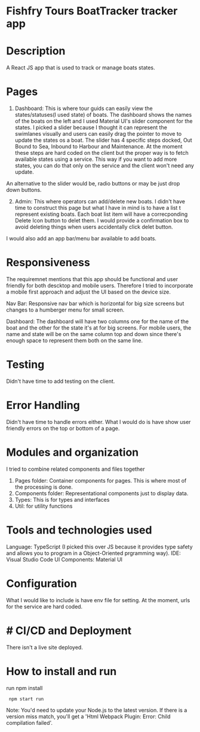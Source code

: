 # Fishfry Tours BoatTracker tracker app

# Description

A React JS app that is used to track or manage boats states.

# Pages

1. Dashboard: This is where tour guids can easily view the states/statuses(I used state) of boats. The dashboard shows the names of the boats on the left and I used Material UI's slider component for the states. I picked a slider because I thought it can represent the swimlanes visually and users can easily drag the pointer to move to update the states os a boat.  The slider has 4 specific steps docked, Out Bound to Sea, Inbound to Harbour and Maintenance. At the moment these steps are hard coded on the client but the proper way is to fetch available states using a service. This way if you want to add more states, you can do that only on the service and the client won't need any update.

An alternative to the slider would be, radio buttons or may be just drop down buttons. 

2. Admin: This where operators can add/delete new boats. I didn't have time to construct this page but what I have in mind is to have a list t represent existing boats. Each boat list item will have a correcponding Delete Icon button to delet them. I would provide a confirmation box to avoid deleting things when users accidentally click delet button.

I would also add an app bar/menu bar available to add boats.
             
# Responsiveness

The requiremnet mentions that this app should be functional and user friendly for both descktop and mobile users. Therefore I tried to incorporate a mobile first approach and adjust the UI based on the device size.

Nav Bar: Responsive nav bar which is horizontal for big size screens but changes to a humberger menu for small screen.

Dashboard: The dashboard will have two columns one for the name of the boat and the other for the state it's at for big screens. For mobile users, the name and state will be on the same column top and down since there's enough space to represent them both on the same line.

  
 # Testing
 
Didn't have time to add testing on the client. 

 # Error Handling
 
Didn't have time to handle errors either. What I would do is have show user friendly errors on the top or bottom of a page.
 
 # Modules and organization
  
   I tried to combine related components and files together
   
   1. Pages folder: Container components for pages. This is where most of the processing is done.
   2. Components folder: Representational components just to display data.
   3. Types: This is for types and interfaces
   4. Util: for utility functions
 
 # Tools and technologies used
   
   Language: TypeScript (I picked this over JS because it provides type safety and allows you to program in a Object-Oriented prgramming way).
   IDE: Visual Studio Code
   UI Components: Material UI
   
 # Configuration 
 
 What I would like to include is have env file for setting. At the moment, urls for the service are hard coded.
 
 #  # CI/CD and Deployment 
 
 There isn't a live site deployed. 
 
 # How to install and run
 
 run npm install
 
     npm start run
     
 Note: You'd need to update your Node.js to the latest version. If there is a version miss match, you'll get a 'Html Webpack Plugin: Error: Child compilation failed'.
